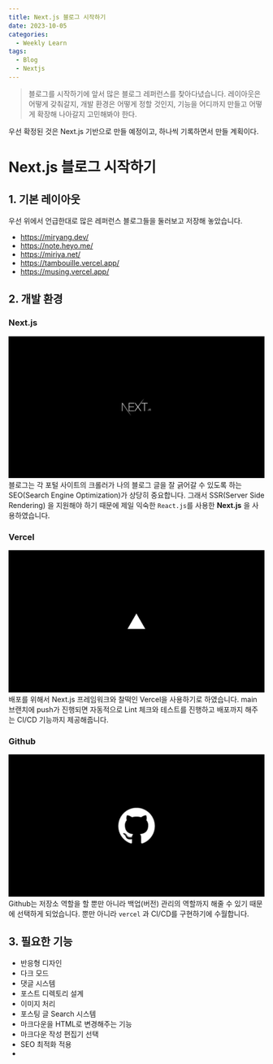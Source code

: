 ```yaml
---
title: Next.js 블로그 시작하기
date: 2023-10-05
categories:
  - Weekly Learn
tags:
  - Blog
  - Nextjs
---
```


> 블로그를 시작하기에 앞서 많은 블로그 레퍼런스를 찾아다녔습니다. 레이아웃은 어떻게 갖춰갈지, 개발 환경은 어떻게 정할 것인지, 기능을 어디까지 만들고 어떻게 확장해 나아갈지 고민해봐야 한다.

우선 확정된 것은 Next.js 기반으로 만들 예정이고, 하나씩 기록하면서 만들 계획이다.

# Next.js 블로그 시작하기

## 1. 기본 레이아웃

우선 위에서 언급한대로 많은 레퍼런스 블로그들을 둘러보고 저장해 놓았습니다.

- https://miryang.dev/
- https://note.heyo.me/
- https://miriya.net/
- https://tambouille.vercel.app/
- https://musing.vercel.app/

## 2. 개발 환경

### Next.js

![](images/Pasted%20image%2020231005192708.png) 블로그는 각 포털 사이트의 크롤러가 나의 블로그 글을 잘 긁어갈 수 있도록 하는 SEO(Search Engine Optimization)가 상당히 중요합니다. 그래서 SSR(Server Side Rendering) 을 지원해야 하기 때문에 제일 익숙한 `React.js`를 사용한 **Next.js** 을 사용하였습니다.

### Vercel

![](images/Pasted%20image%2020231005192643.png) 배포를 위해서 Next.js 프레임워크와 찰떡인 Vercel을 사용하기로 하였습니다. main 브랜치에 push가 진행되면 자동적으로 Lint 체크와 테스트를 진행하고 배포까지 해주는 CI/CD 기능까지 제공해줍니다.

### Github

![](images/Pasted%20image%2020231005192747.png) Github는 저장소 역할을 할 뿐만 아니라 백업(버전) 관리의 역할까지 해줄 수 있기 때문에 선택하게 되었습니다. 뿐만 아니라 `vercel` 과 CI/CD를 구현하기에 수월합니다.

## 3. 필요한 기능

- 반응형 디자인
- 다크 모드
- 댓글 시스템
- 포스트 디렉토리 설계
- 이미지 처리
- 포스팅 글 Search 시스템
- 마크다운을 HTML로 변경해주는 기능
- 마크다운 작성 편집기 선택
- SEO 최적화 적용
-
